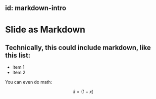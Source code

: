 id: markdown-intro
---

# Slide as Markdown

## Technically, this could include markdown, like this list:

   * Item 1
   * Item 2

You can even do math:

$$\dot{x} = (1-x)$$
